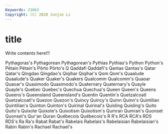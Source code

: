 ```yaml
---
Keywords: 21663
Copyright: (C) 2020 Junjie Li
---
```


# title

Write contents here!!!
 
Pythagoras's
Pythagorean 
Pythagorean's 
Pythias 
Pythias's 
Python 
Python's 
Pétain 
Pétain's 
Pôrto 
Pôrto's
Q 
Qaddafi 
Qaddafi's 
Qantas 
Qantas's 
Qatar 
Qatar's 
Qingdao 
Qingdao's 
Qiqihar
Qiqihar's 
Qom 
Qom's 
Quaalude 
Quaalude's 
Quaker 
Quaker's 
Quakers 
Qualcomm 
Qualcomm's
Quaoar 
Quaoar's 
Quasimodo 
Quasimodo's 
Quaternary 
Quaternary's 
Quayle 
Quayle's 
Quebec 
Quebec's
Quechua 
Quechua's 
Queen 
Queen's 
Queens 
Queens's 
Queensland 
Queensland's 
Quentin 
Quentin's
Quetzalcoatl 
Quetzalcoatl's 
Quezon 
Quezon's 
Quincy 
Quincy's 
Quinn 
Quinn's 
Quintilian 
Quintilian's
Quinton 
Quinton's 
Quirinal 
Quirinal's 
Quisling 
Quisling's 
Quito 
Quito's 
Quixote 
Quixote's
Quixotism 
Quixotism's 
Qumran 
Qumran's 
Quonset 
Quonset's 
Qur'an 
Quran 
Québecois 
Québecois's
R 
R's 
RCA 
RCA's 
RDS 
RDS's 
Ra 
Ra's 
Rabat 
Rabat's
Rabelais 
Rabelais's 
Rabelaisian 
Rabelaisian's 
Rabin 
Rabin's 
Rachael 
Rachael's 
